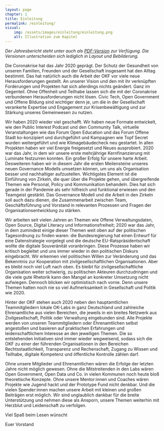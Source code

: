 ```yaml
---
layout: page
chapter: 1
title: Einleitung 
permalink: /einleitung/
visual:
    img: /assets/images/einleitung/einleitung.png
    alt: Illustration zum Kapitel
---
```


*Der Jahresbericht steht unter auch als [PDF-Version](https://okfn.de/finanzierung/) zur Verfügung. Die Versionen unterscheiden sich lediglich in Layout und Bebilderung.*

Die Coronakrise hat das Jahr 2020 geprägt. Der Schutz der Gesundheit von unseren Familien, Freunden und der Gesellschaft insgesamt hat den Alltag bestimmt. Das hat natürlich auch die Arbeit der OKF vor viele neue Herausforderungen gestellt. An unserer Vision und den mit ihr verknüpften Forderungen und Projekten hat sich allerdings nichts geändert. Ganz im Gegenteil. Ohne Offenheit und Teilhabe lassen sich die mit der Coronakrise verbundenen Herausforderungen nicht lösen. Civic Tech, Open Government und Offene Bildung sind wichtiger denn je, um die in der Gesellschaft verankerte Expertise und Engagement zur Krisenbewältigung und zur Stärkung unseres Gemeinwesen zu nutzen. 

Wir haben 2020 wieder viel geschafft. Wir haben neue Formate entwickelt, wie den Public Interest Podcast und den Community Talk, virtuelle Veranstaltungen wie das Forum Open Education und das Forum Offene Stadt ko-konzipiert und durchgeführt und Kampagnen wie Topf Secret wurden weitergeführt und wie Klimagebäudecheck neu gestartet. In allen Projekten haben wir viel Energie freigesetzt und Neues ausprobiert. 2020 war das Jahr, in dem wir unsere erste mehrjährige Kernfinanzierung mit Luminate festzurren konnten. Ein großer Erfolg für unsere harte Arbeit. Desweiteren haben wir in diesem Jahr die ersten Meilensteine unseres neuen Governance Modells umsetzen können, um uns als Organisation besser und nachhaltiger aufzustellen. Wichtigstes Element ist die Einführung von Zirkeln, die quer über die Projekte gehen, und übergreifende Themen wie Personal, Policy und Kommunikation behandeln. Dies hat sich gerade in der Pandemie als sehr hilfreich und funktional erwiesen und den Teamgeist gestärkt. Das Governance Modell und die Arbeit in den Zirkeln soll auch dazu dienen, die Zusammenarbeit zwischen Team, Geschäftsführung und Vorstand in relevanten Prozessen und Fragen der Organisationsentwicklung zu stärken. 

Wir arbeiten seit vielen Jahren an Themen wie Offene Verwaltungsdaten, Open Source, Digital Literacy und Informationsfreiheit; 2020 war das Jahr, in dem zumindest einige dieser Themen weit oben auf der politischen Tagesordnung zu finden waren: die Bundesregierung hat einen Entwurf für eine Datenstrategie vorgelegt und die deutsche EU-Ratspräsidentschaft wollte die digitale Souveränität voranbringen. Diese Prozesse haben wir kritisch begleitet und uns immer wieder in den politischen Diskurs eingebracht. Wir erkennen viel politischen Willen zur Veränderung und das Bekenntnis zur Kooperation mit zivilgesellschaftlichen Organisationen. Aber es bleibt noch viel Luft nach oben. Es bleibt für zivilgesellschaftliche Organisation weiter schwierig, zu politischen Akteuren durchzudringen und die viele gute Rhetorik kann den Mangel an konkreter Umsetzung nicht aufwiegen. Dennoch blicken wir optimistisch nach vorne. Denn unsere Themen hatten noch nie so viel Aufmerksamkeit in Gesellschaft und Politik wie 2020.  

Hinter der OKF stehen auch 2020 neben den hauptamtlichen Teammitgliedern lokale OK-Labs in ganz Deutschland und zahlreiche Ehrenamtliche aus vielen Bereichen, die jeweils in ein breites Netzwerk aus Zivilgesellschaft, Politik oder Verwaltung eingebunden sind. Alle Projekte werden von unseren Teammitgliedern oder Ehrenamtlichen selbst angestoßen und basieren auf praktischen Erfahrungen und leidenschaftlichem Interesse an den jeweiligen Themen. Die so entstehenden Initiativen sind immer wieder wegweisend, sodass sich die OKF zu einer der führenden Organisationen in den Bereichen Rechtsstaatlichkeit, Transparenz und Rechenschaft, Zugang zu Wissen und Teilhabe, digitale Kompetenz und öffentliche Kontrolle zählen darf.

Ohne unsere Mitglieder und Ehrenamtlichen wären die Erfolge der letzten Jahre nicht möglich gewesen. Ohne die Mitstreitenden in den Labs wären Open Government, Open Data und Co. in vielen Kommunen noch heute bloß theoretische Konzepte. Ohne unsere Mentor:innen und Coaches wären Projekte wie Jugend hackt und der Prototype Fund nicht denkbar. Und die vielen Spender:innen machen unsere Arbeit mit kleinen und großen Beiträgen erst möglich. Wir sind unglaublich dankbar für die breite Unterstützung und nehmen diese als Ansporn, unsere Themen weiterhin mit Herzblut und Leidenschaft zu verfolgen. 

Viel Spaß beim Lesen wünscht

Euer Vorstand
